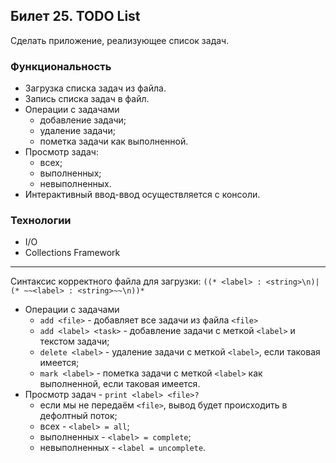 ## Билет 25. TODO List
Сделать приложение, реализующее список задач.
### Функциональность
- Загрузка списка задач из файла.
- Запись списка задач в файл.
- Операции с задачами
    * добавление задачи;
    * удаление задачи;
    * пометка задачи как выполненной.
- Просмотр задач:
    * всех;
    * выполненных;
    * невыполненных.
- Интерактивный ввод-ввод осуществляется с консоли.
### Технологии
- I/O
- Collections Framework
---------------------------------
Синтаксис корректного файла для загрузки: `((* <label> : <string>\n)|(* ~~<label> : <string>~~\n))*` 
- Операции с задачами
    * `add <file>` - добавляет все задачи из файла `<file>`
    * `add <label> <task>` - добавление задачи с меткой `<label>` и текстом задачи;
    * `delete <label>` - удаление задачи с меткой `<label>`, если таковая имеется;
    * `mark <label>` - пометка задачи с меткой `<label>` как выполненной, если таковая имеется.
- Просмотр задач - `print <label> <file>?`
    * если мы не передаём `<file>`, вывод будет происходить в дефолтный поток;
    * всех - `<label> = all`;
    * выполненных - `<label> = complete`;
    * невыполненных - `<label = uncomplete`.
